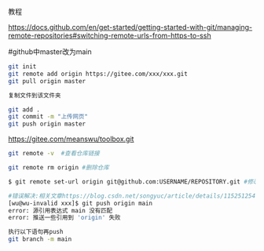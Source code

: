 教程

https://docs.github.com/en/get-started/getting-started-with-git/managing-remote-repositories#switching-remote-urls-from-https-to-ssh



#github中master改为main

```bash
git init
git remote add origin https://gitee.com/xxx/xxx.git
git pull origin master

复制文件到该文件夹

git add .
git commit -m "上传网页"
git push origin master
```

https://gitee.com/meanswu/toolbox.git





```bash
git remote -v  #查看仓库链接

git remote rm origin #删除仓库

$ git remote set-url origin git@github.com:USERNAME/REPOSITORY.git #修改为ssh
```

```bash
#错误解决:相关文章https://blog.csdn.net/songyuc/article/details/115251254
[wu@wu-invalid xxx]$ git push origin main
error: 源引用表达式 main 没有匹配
error: 推送一些引用到 'origin' 失败

执行以下语句再push
git branch -m main
```

